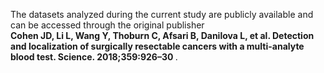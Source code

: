 The datasets analyzed during the current study are publicly available and can be accessed through the original publisher <br>
<b> Cohen JD, Li L, Wang Y, Thoburn C, Afsari B, Danilova L, et al. Detection and localization of surgically resectable cancers with a multi-analyte  blood test. Science. 2018;359:926–30 </b>. 
